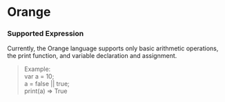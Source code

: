 # Orange

### Supported Expression ###
Currently, the Orange language supports only basic arithmetic operations, the print function, and variable declaration and assignment.
>Example:   
> var a = 10;   
> a = false || true;  
> print(a) => True
